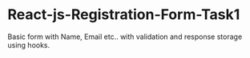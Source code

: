 # React-js-Registration-Form-Task1
Basic form with Name, Email etc.. with validation and response storage using hooks.
